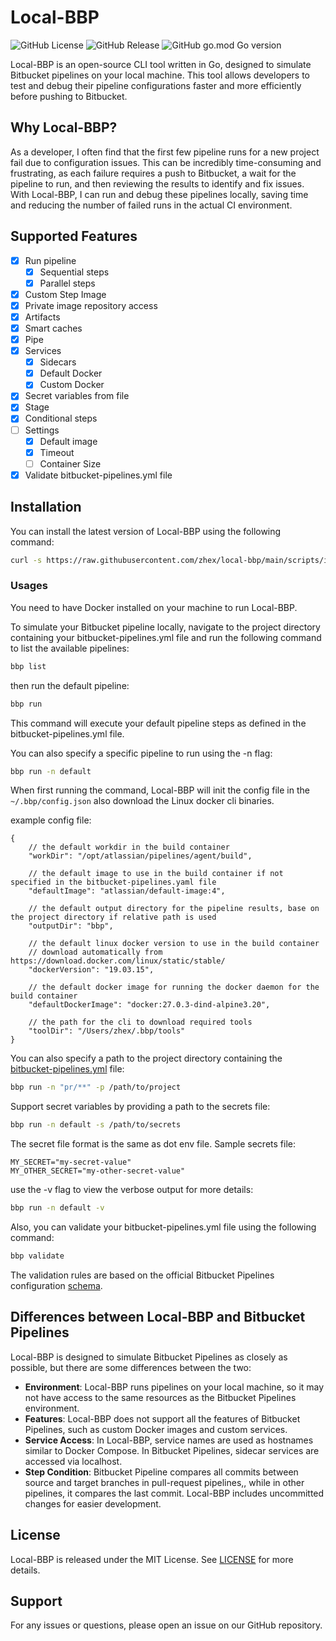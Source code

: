# Local-BBP

![GitHub License](https://img.shields.io/github/license/zhex/local-bbp)
![GitHub Release](https://img.shields.io/github/v/release/zhex/local-bbp)
![GitHub go.mod Go version](https://img.shields.io/github/go-mod/go-version/zhex/local-bbp)


Local-BBP is an open-source CLI tool written in Go, designed to simulate Bitbucket pipelines on your local machine. This tool allows developers to test and debug their pipeline configurations faster and more efficiently before pushing to Bitbucket.


## Why Local-BBP?

As a developer, I often find that the first few pipeline runs for a new project fail due to configuration issues. This can be incredibly time-consuming and frustrating, as each failure requires a push to Bitbucket, a wait for the pipeline to run, and then reviewing the results to identify and fix issues. With Local-BBP, I can run and debug these pipelines locally, saving time and reducing the number of failed runs in the actual CI environment.

## Supported Features

- [x] Run pipeline
  - [x] Sequential steps
  - [x] Parallel steps
- [x] Custom Step Image
- [x] Private image repository access
- [x] Artifacts
- [x] Smart caches
- [x] Pipe
- [x] Services
  - [x] Sidecars
  - [x] Default Docker
  - [x] Custom Docker
- [x] Secret variables from file
- [x] Stage
- [x] Conditional steps
- [ ] Settings
  - [x] Default image
  - [x] Timeout
  - [ ] Container Size
- [x] Validate bitbucket-pipelines.yml file

## Installation

You can install the latest version of Local-BBP using the following command:

```bash
curl -s https://raw.githubusercontent.com/zhex/local-bbp/main/scripts/install.sh | bash
```

### Usages

You need to have Docker installed on your machine to run Local-BBP.

To simulate your Bitbucket pipeline locally, navigate to the project directory containing your bitbucket-pipelines.yml file and run the following command to list the available pipelines:

```bash
bbp list
```

then run the default pipeline:

```bash
bbp run
```

This command will execute your default pipeline steps as defined in the bitbucket-pipelines.yml file.

You can also specify a specific pipeline to run using the -n flag:

```bash
bbp run -n default
```

When first running the command, Local-BBP will init the config file in the `~/.bbp/config.json` also download the Linux docker cli binaries.

example config file:

```json5
{
    // the default workdir in the build container
    "workDir": "/opt/atlassian/pipelines/agent/build",
    
    // the default image to use in the build container if not specified in the bitbucket-pipelines.yaml file
    "defaultImage": "atlassian/default-image:4",
    
    // the default output directory for the pipeline results, base on the project directory if relative path is used 
    "outputDir": "bbp",
    
    // the default linux docker version to use in the build container 
    // download automatically from https://download.docker.com/linux/static/stable/
    "dockerVersion": "19.03.15",
    
    // the default docker image for running the docker daemon for the build container
    "defaultDockerImage": "docker:27.0.3-dind-alpine3.20",
    
    // the path for the cli to download required tools
    "toolDir": "/Users/zhex/.bbp/tools"
}
```

You can also specify a path to the project directory containing the [bitbucket-pipelines.yml](https://support.atlassian.com/bitbucket-cloud/docs/bitbucket-pipelines-configuration-reference/) file:

```bash
bbp run -n "pr/**" -p /path/to/project
```

Support secret variables by providing a path to the secrets file:

```bash
bbp run -n default -s /path/to/secrets
```

The secret file format is the same as dot env file. Sample secrets file:

```dotenv
MY_SECRET="my-secret-value"
MY_OTHER_SECRET="my-other-secret-value"
```

use the -v flag to view the verbose output for more details:

```bash
bbp run -n default -v
```

Also, you can validate your bitbucket-pipelines.yml file using the following command:

```bash
bbp validate
```

The validation rules are based on the official Bitbucket Pipelines configuration [schema](https://bitbucket.org/atlassianlabs/intellij-bitbucket-references-plugin/raw/master/src/main/resources/schemas/bitbucket-pipelines.schema.json).

## Differences between Local-BBP and Bitbucket Pipelines

Local-BBP is designed to simulate Bitbucket Pipelines as closely as possible, but there are some differences between the two:

- **Environment**: Local-BBP runs pipelines on your local machine, so it may not have access to the same resources as the Bitbucket Pipelines environment.
- **Features**: Local-BBP does not support all the features of Bitbucket Pipelines, such as custom Docker images and custom services.
- **Service Access**: In Local-BBP, service names are used as hostnames similar to Docker Compose. In Bitbucket Pipelines, sidecar services are accessed via localhost.
- **Step Condition**: Bitbucket Pipeline compares all commits between source and target branches in pull-request pipelines,, while in other pipelines, it compares the last commit. Local-BBP includes uncommitted changes for easier development.

## License

Local-BBP is released under the MIT License. See [LICENSE](LICENSE) for more details.

## Support

For any issues or questions, please open an issue on our GitHub repository.

